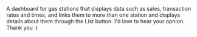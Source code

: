 A dashboard for gas stations that displays data such as sales, transaction rates and times, and links them to more than one station and displays details about them through the List button.
I'd love to hear your opnion.
Thank you :)
